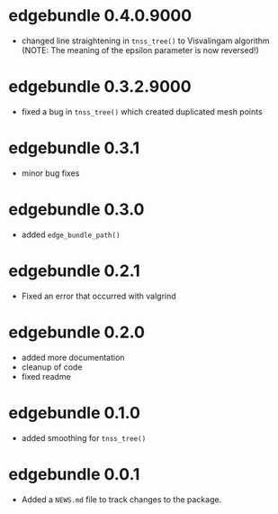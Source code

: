 # edgebundle 0.4.0.9000

* changed line straightening in `tnss_tree()` to Visvalingam algorithm (NOTE: The meaning of the epsilon parameter is now reversed!)

# edgebundle 0.3.2.9000

* fixed a bug in `tnss_tree()` which created duplicated mesh points

# edgebundle 0.3.1

* minor bug fixes

# edgebundle 0.3.0

* added `edge_bundle_path()`

# edgebundle 0.2.1

* Fixed an error that occurred with valgrind

# edgebundle 0.2.0

* added more documentation
* cleanup of code
* fixed readme

# edgebundle 0.1.0

* added smoothing for `tnss_tree()`

# edgebundle 0.0.1

* Added a `NEWS.md` file to track changes to the package.
